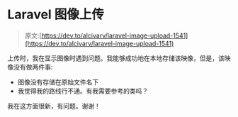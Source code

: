 # Laravel 图像上传

> 原文:[https://dev.to/alcivarv/laravel-image-upload-1541](https://dev.to/alcivarv/laravel-image-upload-1541)

上传时，我在显示图像时遇到问题。我能够成功地在本地存储该映像，但是，该映像没有做两件事:

*   图像没有存储在原始文件名下
*   我觉得我的路线行不通。有我需要参考的类吗？

我在这方面很新，有问题。谢谢！